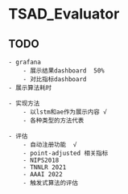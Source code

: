 # TSAD_Evaluator

## TODO

    - grafana
        - 展示结果dashboard  50%
        - 对比指标dashboard
    - 展示算法耗时

    - 实现方法
        - 以lstm和ae作为展示内容 √
        - 各种类型的方法代表

    - 评估
        - 自动注册功能  √
        - point-adjusted 相关指标
        - NIPS2018
        - TNNLR 2021
        - AAAI 2022
        - 触发式算法的评估